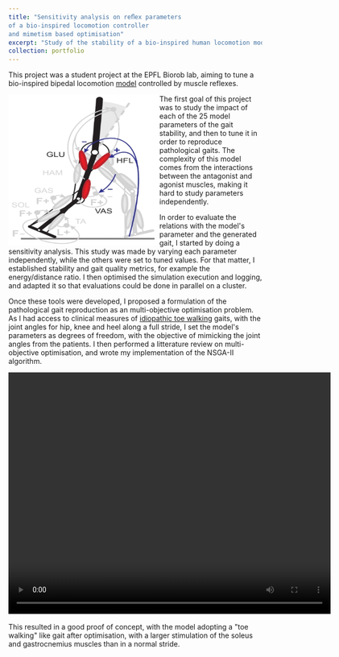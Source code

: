 ```yaml
---
title: "Sensitivity analysis on reﬂex parameters
of a bio-inspired locomotion controller
and mimetism based optimisation"
excerpt: "Study of the stability of a bio-inspired human locomotion model and development of an optimisation framework to reproduce pathological gaits<br/><img src='/images/biorob_cover.jpg'>"
collection: portfolio
---
```





<!-- Introduction of the project -->
This project was a student project at the EPFL Biorob lab, aiming to tune a bio-inspired bipedal locomotion [model](https://pubmed.ncbi.nlm.nih.gov/20378480/) controlled by muscle reflexes.

<!-- Problematic -->
<!-- <figure> -->
<img src="/images/geyer-2.png" alt="Geyer reflex model" style="float:left;width:300px;height:300px;">
<!-- <figcaption></figcaption> -->
<!-- </figure> -->
The first goal of this project was to study the impact of each of the 25 model parameters of the gait stability, and then to tune it in order to reproduce pathological gaits.
The complexity of this model comes from the interactions between the antagonist and agonist muscles, making it hard to study parameters independently.

<!-- My approach -->

In order to evaluate the relations with the model's parameter and the generated gait, I started by doing a sensitivity analysis. This study was made by varying each parameter independently, while the others were set to tuned values. For that matter, I established stability and gait quality metrics, for example the energy/distance ratio. I then  optimised the simulation execution and logging, and adapted it so that evaluations could be done in parallel on a cluster.

Once these tools were developed, I proposed a formulation of the pathological gait reproduction as an multi-objective optimisation problem. As I had access to clinical measures of [idiopathic toe walking](https://orthoinfo.aaos.org/en/diseases--conditions/toe-walking/) gaits, with the joint angles for hip, knee and heel along a full stride, I set the model's parameters as degrees of freedom, with the objective of mimicking the joint angles from the patients.
I then performed a litterature review on multi-objective optimisation, and wrote my implementation of the NSGA-II algorithm.

 <video width="640" height="480" controls>
  <source src="/files/demo_toewalking.mp4" type="video/mp4">
    <figcaption>Resulting gait after optimisation</figcaption>
</video>

<!-- Challenges -->

This resulted in a good proof of concept, with the model adopting a "toe walking" like gait after optimisation, with a larger stimulation of the soleus and gastrocnemius muscles than in a normal stride.

<!-- Results -->